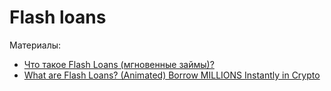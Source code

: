 # Flash loans


Материалы:

* [Что такое Flash Loans (мгновенные займы)?](https://forklog.com/cryptorium/chto-takoe-flash-loans-mgnovennye-zajmy/)
* [What are Flash Loans? (Animated) Borrow MILLIONS Instantly in Crypto](https://www.youtube.com/watch?v=YiF6x193fRk)

